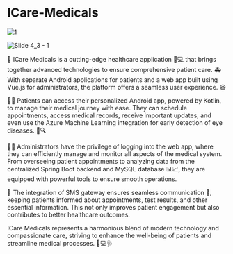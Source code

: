 # ICare-Medicals
![1](https://github.com/moshdev2213/ICare-Medicals/assets/103739510/aa97605f-f91f-430f-9570-d92ab31a1903)

![Slide 4_3 - 1](https://github.com/moshdev2213/ICare-Medicals/assets/103739510/ecfba630-151f-49bd-bbce-788a744f50d9)

🏥 ICare Medicals is a cutting-edge healthcare application 📱💻 that brings together advanced technologies to ensure comprehensive patient care. 🚑 With separate Android applications for patients and a web app built using Vue.js for administrators, the platform offers a seamless user experience. 😃

👨‍⚕️ Patients can access their personalized Android app, powered by Kotlin, to manage their medical journey with ease. They can schedule appointments, access medical records, receive important updates, and even use the Azure Machine Learning integration for early detection of eye diseases. 👀🔍

👩‍💼 Administrators have the privilege of logging into the web app, where they can efficiently manage and monitor all aspects of the medical system. From overseeing patient appointments to analyzing data from the centralized Spring Boot backend and MySQL database 📊📈, they are equipped with powerful tools to ensure smooth operations.

📶 The integration of SMS gateway ensures seamless communication 💌, keeping patients informed about appointments, test results, and other essential information. This not only improves patient engagement but also contributes to better healthcare outcomes.

ICare Medicals represents a harmonious blend of modern technology and compassionate care, striving to enhance the well-being of patients and streamline medical processes. 💙💻🩺
